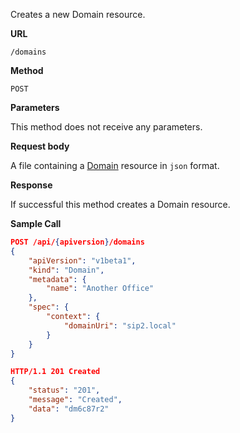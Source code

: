 Creates a new Domain resource.

**URL**

`/domains`

**Method**

`POST`

**Parameters**

This method does not receive any parameters.

**Request body**

A file containing a [Domain](/docs/configuration/domains) resource in `json` format.

**Response**

If successful this method creates a Domain resource.

**Sample Call**

```json
POST /api/{apiversion}/domains
{
	"apiVersion": "v1beta1",
	"kind": "Domain",
	"metadata": {
		"name": "Another Office"
	},
	"spec": {
		"context": {
			"domainUri": "sip2.local"
		}
	}
}

HTTP/1.1 201 Created
{
	"status": "201",
	"message": "Created",
	"data": "dm6c87r2"
}
```
